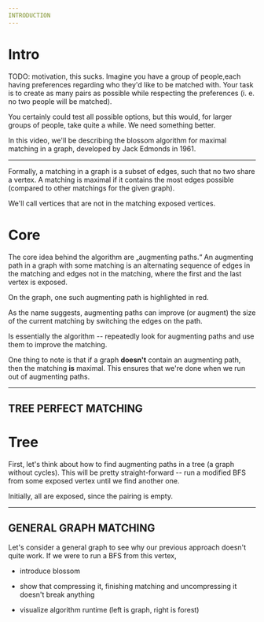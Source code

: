 ```yaml
---
INTRODUCTION
---
```


# Intro
TODO: motivation, this sucks. Imagine you have a group of people,each having preferences regarding who they'd like to be matched with. Your task is to create as many pairs as possible while respecting the preferences (i. e. no two people will be matched).

You certainly could test all possible options, but this would, for larger groups of people, take quite a while. We need something better.

In this video, we'll be describing the blossom algorithm for maximal matching in a graph, developed by Jack Edmonds in 1961.

---

Formally, a matching in a graph is a subset of edges, such that no two share a vertex. A matching is maximal if it contains the most edges possible (compared to other matchings for the given graph).

We'll call vertices that are not in the matching exposed vertices.

# Core
The core idea behind the algorithm are „augmenting paths.“ An augmenting path in a graph with some matching is an alternating sequence of edges in the matching and edges not in the matching, where the first and the last vertex is exposed.

On the graph, one such augmenting path is highlighted in red.

As the name suggests, augmenting paths can improve (or augment) the size of the current matching by switching the edges on the path.

Is essentially the algorithm -- repeatedly look for augmenting paths and use them to improve the matching.

One thing to note is that if a graph **doesn't** contain an augmenting path, then the matching **is** maximal. This ensures that we're done when we run out of augmenting paths.

---
TREE PERFECT MATCHING
---

# Tree
First, let's think about how to find augmenting paths in a tree (a graph without cycles). This will be pretty straight-forward -- run a modified BFS from some exposed vertex until we find another one.

Initially, all are exposed, since the pairing is empty.



---
GENERAL GRAPH MATCHING
---

Let's consider a general graph to see why our previous approach doesn't quite work. If we were to run a BFS from this vertex, 

- introduce blossom
- show that compressing it, finishing matching and uncompressing it doesn't break anything

- visualize algorithm runtime (left is graph, right is forest)
